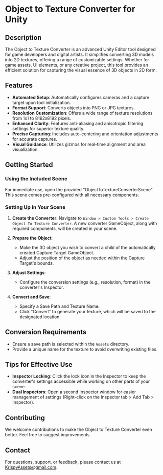 # Object to Texture Converter for Unity

## Description

The Object to Texture Converter is an advanced Unity Editor tool designed for game developers and digital artists. It simplifies converting 3D models into 2D textures, offering a range of customizable settings. Whether for game assets, UI elements, or any creative project, this tool provides an efficient solution for capturing the visual essence of 3D objects in 2D form.

## Features

- **Automated Setup**: Automatically configures cameras and a capture target upon tool initialization.
- **Format Support**: Converts objects into PNG or JPG textures.
- **Resolution Customization**: Offers a wide range of texture resolutions from 1x1 to 8192x8192 pixels.
- **Enhanced Clarity**: Features anti-aliasing and anisotropic filtering settings for superior texture quality.
- **Precise Capturing**: Includes auto-centering and orientation adjustments for accurate captures.
- **Visual Guidance**: Utilizes gizmos for real-time alignment and area visualization.

## Getting Started

### Using the Included Scene

For immediate use, open the provided "ObjectToTextureConverterScene". This scene comes pre-configured with all necessary components.

### Setting Up in Your Scene

1. **Create the Converter**: Navigate to `Window > Custom Tools > Create Object To Texture Converter`. A new converter GameObject, along with required components, will be created in your scene.

2. **Prepare the Object**:
   - Make the 3D object you wish to convert a child of the automatically created Capture Target GameObject.
   - Adjust the position of the object as needed within the Capture Target's bounds.

3. **Adjust Settings**:
   - Configure the conversion settings (e.g., resolution, format) in the converter's Inspector.

4. **Convert and Save**:
   - Specify a Save Path and Texture Name.
   - Click "Convert" to generate your texture, which will be saved to the designated location.

## Conversion Requirements

- Ensure a save path is selected within the `Assets` directory.
- Provide a unique name for the texture to avoid overwriting existing files.

## Tips for Effective Use

- **Inspector Locking**: Click the lock icon in the Inspector to keep the converter's settings accessible while working on other parts of your scene.
- **Dual Inspectors**: Open a second Inspector window for easier management of settings (Right-click on the Inspector tab > Add Tab > Inspector).

## Contributing

We welcome contributions to make the Object to Texture Converter even better. Feel free to suggest improvements.

## Contact

For questions, support, or feedback, please contact us at KrispyAssets@gmail.com.